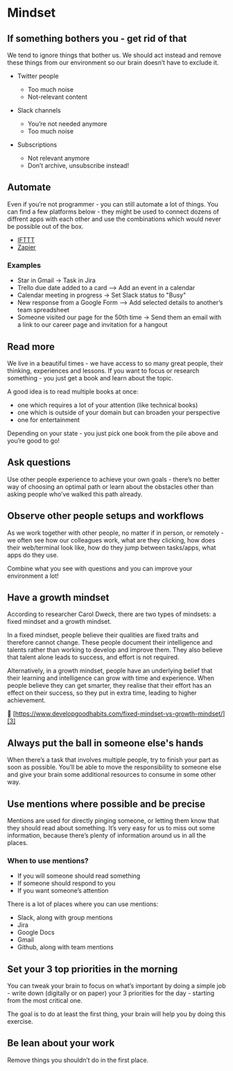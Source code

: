 # Mindset

## If something bothers you - get rid of that

We tend to ignore things that bother us. We should act instead and remove these things from our environment so our brain doesn’t have to exclude it.

* Twitter people
	* Too much noise
	* Not-relevant content

* Slack channels
	* You’re not needed anymore
	* Too much noise

* Subscriptions
	* Not relevant anymore
	* Don’t archive, unsubscribe instead!

## Automate

Even if you’re not programmer - you can still automate a lot of things. You can find a few platforms below - they might be used to connect dozens of diffrent apps with each other and use the combinations which would never be possible out of the box.

* [IFTTT][1]
* [Zapier][2]

### Examples

* Star in Gmail -\> Task in Jira
* Trello due date added to a card —\> Add an event in a calendar
* Calendar meeting in progress -\> Set Slack status to "Busy"
* New response from a Google Form —\> Add selected details to another’s team spreadsheet
* Someone visited our page for the 50th time -\> Send them an email with a link to our career page and invitation for a hangout

## Read more

We live in a beautiful times - we have access to so many great people, their thinking, experiences and lessons. If you want to focus or research something - you just get a book and learn about the topic.

A good idea is to read multiple books at once:

* one which requires a lot of your attention (like technical books)
* one which is outside of your domain but can broaden your perspective
* one for entertainment

Depending on your state - you just pick one book from the pile above and you’re good to go!

## Ask questions

Use other people experience to achieve your own goals - there’s no better way of choosing an optimal path or learn about the obstacles other than asking people who’ve walked this path already.

## Observe other people setups and workflows

As we work together with other people, no matter if in person, or remotely - we often see how our colleagues work, what are they clicking, how does their web/terminal look like, how do they jump between tasks/apps, what apps do they use.

Combine what you see with questions and you can improve your environment a lot!

## Have a growth mindset

According to researcher Carol Dweck, there are two types of mindsets: a fixed mindset and a growth mindset.

In a fixed mindset, people believe their qualities are fixed traits and therefore cannot change. These people document their intelligence and talents rather than working to develop and improve them. They also believe that talent alone leads to success, and effort is not required.

Alternatively, in a growth mindset, people have an underlying belief that their learning and intelligence can grow with time and experience. When people believe they can get smarter, they realise that their effort has an effect on their success, so they put in extra time, leading to higher achievement.

🔗 [https://www.developgoodhabits.com/fixed-mindset-vs-growth-mindset/][3]

## Always put the ball in someone else's hands

When there’s a task that involves multiple people, try to finish your part as soon as possible. You’ll be able to move the responsibility to someone else and give your brain some additional resources to consume in some other way.

## Use mentions where possible and be precise

Mentions are used for directly pinging someone, or letting them know that they should read about something. It’s very easy for us to miss out some information, because there’s plenty of information around us in all the places.

### When to use mentions?

* If you will someone should read something
* If someone should respond to you
* If you want someone’s attention

There is a lot of places where you can use mentions:

* Slack, along with group mentions
* Jira
* Google Docs
* Gmail
* Github, along with team mentions

## Set your 3 top priorities in the morning

You can tweak your brain to focus on what’s important by doing a simple job - write down (digitally or on paper) your 3 priorities for the day - starting from the most critical one.

The goal is to do at least the first thing, your brain will help you by doing this exercise.

## Be lean about your work

Remove things you shouldn’t do in the first place.

[1]:	https://ifttt.com/
[2]:	https://zapier.com/
[3]:	https://www.developgoodhabits.com/fixed-mindset-vs-growth-mindset/

